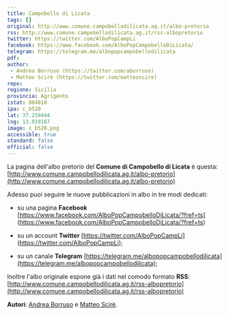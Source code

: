 ```yaml
---
title: Campobello di Licata
tags: []
original: http://www.comune.campobellodilicata.ag.it/albo-pretorio
rss: http://www.comune.campobellodilicata.ag.it/rss-albopretorio
twitter: https://twitter.com/AlboPopCampLi
facebook: https://www.facebook.com/AlboPopCampobelloDiLicata/
telegram: https://telegram.me/albopopcampobellodilicata
pdf: 
author: 
 - Andrea Borruso (https://twitter.com/aborruso)
 - Matteo Scirè (https://twitter.com/matteoscire)
repo: 
regione: Sicilia
provincia: Agrigento
istat: 084010
ipa: c_b520
lat: 37.259444
lng: 13.919167
image: c_b520.png
accessible: true
standard: false
official: false
---
```


La pagina dell'albo pretorio del **Comune di Campobello di Licata** è questa: [http://www.comune.campobellodilicata.ag.it/albo-pretorio](http://www.comune.campobellodilicata.ag.it/albo-pretorio)

Adesso puoi seguire le nuove pubblicazioni in albo in tre modi dedicati:

* su una pagina **Facebook** [https://www.facebook.com/AlboPopCampobelloDiLicata/?fref=ts] (https://www.facebook.com/AlboPopCampobelloDiLicata/?fref=ts)

* su un account **Twitter** [https://twitter.com/AlboPopCampLi] (https://twitter.com/AlboPopCampLi);

* su un canale **Telegram** [https://telegram.me/albopopcampobellodilicata](https://telegram.me/albopopcampobellodilicata);


Inoltre l'albo originale espone già i dati nel comodo formato **RSS**: [http://www.comune.campobellodilicata.ag.it/rss-albopretorio](http://www.comune.campobellodilicata.ag.it/rss-albopretorio)

**Autori**: [Andrea Borruso](https://twitter.com/aborruso) e [Matteo Scirè](https://twitter.com/matteoscire).
